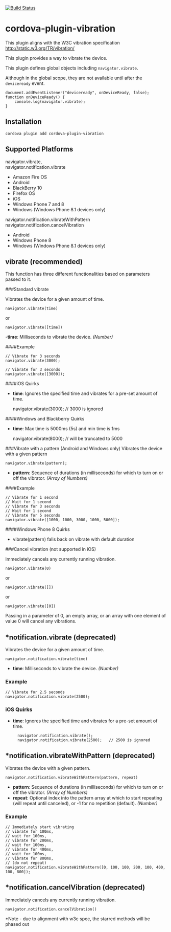 <!--
# license: Licensed to the Apache Software Foundation (ASF) under one
#         or more contributor license agreements.  See the NOTICE file
#         distributed with this work for additional information
#         regarding copyright ownership.  The ASF licenses this file
#         to you under the Apache License, Version 2.0 (the
#         "License"); you may not use this file except in compliance
#         with the License.  You may obtain a copy of the License at
#
#           http://static.apache.org/licenses/LICENSE-2.0
#
#         Unless required by applicable law or agreed to in writing,
#         software distributed under the License is distributed on an
#         "AS IS" BASIS, WITHOUT WARRANTIES OR CONDITIONS OF ANY
#         KIND, either express or implied.  See the License for the
#         specific language governing permissions and limitations
#         under the License.
-->

[![Build Status](https://travis-ci.org/apache/cordova-plugin-vibration.svg?branch=master)](https://travis-ci.org/apache/cordova-plugin-vibration)

# cordova-plugin-vibration

This plugin aligns with the W3C vibration specification http://static.w3.org/TR/vibration/

This plugin provides a way to vibrate the device.

This plugin defines global objects including `navigator.vibrate`.

Although in the global scope, they are not available until after the `deviceready` event.

    document.addEventListener("deviceready", onDeviceReady, false);
    function onDeviceReady() {
        console.log(navigator.vibrate);
    }

## Installation

    cordova plugin add cordova-plugin-vibration

## Supported Platforms

navigator.vibrate,<br />
navigator.notification.vibrate
- Amazon Fire OS
- Android
- BlackBerry 10
- Firefox OS
- iOS
- Windows Phone 7 and 8
- Windows (Windows Phone 8.1 devices only)

navigator.notification.vibrateWithPattern<br />
navigator.notification.cancelVibration
- Android
- Windows Phone 8
- Windows (Windows Phone 8.1 devices only)

## vibrate (recommended)

This function has three different functionalities based on parameters passed to it.

###Standard vibrate

Vibrates the device for a given amount of time.

    navigator.vibrate(time)

or

    navigator.vibrate([time])


-__time__: Milliseconds to vibrate the device. _(Number)_

####Example

    // Vibrate for 3 seconds
    navigator.vibrate(3000);

    // Vibrate for 3 seconds
    navigator.vibrate([3000]);

####iOS Quirks

- __time__: Ignores the specified time and vibrates for a pre-set amount of time.

    navigator.vibrate(3000); // 3000 is ignored

####Windows and Blackberry Quirks

- __time__: Max time is 5000ms (5s) and min time is 1ms

    navigator.vibrate(8000); // will be truncated to 5000

###Vibrate with a pattern (Android and Windows only)
Vibrates the device with a given pattern

    navigator.vibrate(pattern);   

- __pattern__: Sequence of durations (in milliseconds) for which to turn on or off the vibrator. _(Array of Numbers)_

####Example

    // Vibrate for 1 second
    // Wait for 1 second
    // Vibrate for 3 seconds
    // Wait for 1 second
    // Vibrate for 5 seconds
    navigator.vibrate([1000, 1000, 3000, 1000, 5000]);

####Windows Phone 8 Quirks

- vibrate(pattern) falls back on vibrate with default duration

###Cancel vibration (not supported in iOS)

Immediately cancels any currently running vibration.

    navigator.vibrate(0)

or

    navigator.vibrate([])

or

    navigator.vibrate([0])

Passing in a parameter of 0, an empty array, or an array with one element of value 0 will cancel any vibrations.

## *notification.vibrate (deprecated)

Vibrates the device for a given amount of time.

    navigator.notification.vibrate(time)

- __time__: Milliseconds to vibrate the device. _(Number)_

### Example

    // Vibrate for 2.5 seconds
    navigator.notification.vibrate(2500);

### iOS Quirks

- __time__: Ignores the specified time and vibrates for a pre-set amount of time.

        navigator.notification.vibrate();
        navigator.notification.vibrate(2500);   // 2500 is ignored

## *notification.vibrateWithPattern (deprecated)

Vibrates the device with a given pattern.

    navigator.notification.vibrateWithPattern(pattern, repeat)

- __pattern__: Sequence of durations (in milliseconds) for which to turn on or off the vibrator. _(Array of Numbers)_
- __repeat__: Optional index into the pattern array at which to start repeating (will repeat until canceled), or -1 for no repetition (default). _(Number)_

### Example

    // Immediately start vibrating
    // vibrate for 100ms,
    // wait for 100ms,
    // vibrate for 200ms,
    // wait for 100ms,
    // vibrate for 400ms,
    // wait for 100ms,
    // vibrate for 800ms,
    // (do not repeat)
    navigator.notification.vibrateWithPattern([0, 100, 100, 200, 100, 400, 100, 800]);

## *notification.cancelVibration (deprecated)

Immediately cancels any currently running vibration.

    navigator.notification.cancelVibration()

*Note - due to alignment with w3c spec, the starred methods will be phased out